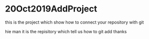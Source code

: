 # 20Oct2019AddProject
this is the project which show how to connect your repository with git

hie man it is the repisitory which tell us how to git add thanks

